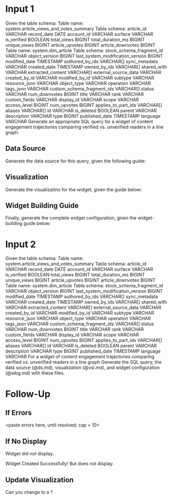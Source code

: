 # Input 1

Given the table schema:
Table name: system.article_views_and_votes_summary
Table schema: article_id VARCHAR record_date DATE account_id VARCHAR surface VARCHAR is_verified BOOLEAN total_views BIGINT total_duration_ms BIGINT unique_views BIGINT article_upvotes BIGINT article_downvotes BIGINT
Table name: system.dim_article
Table schema: stock_schema_fragment_id VARCHAR object_version BIGINT last_system_modification_version BIGINT modified_date TIMESTAMP authored_by_ids VARCHAR[] sync_metadata VARCHAR created_date TIMESTAMP owned_by_ids VARCHAR[] shared_with VARCHAR extracted_content VARCHAR[] external_source_data VARCHAR created_by_id VARCHAR modified_by_id VARCHAR subtype VARCHAR resource_json VARCHAR object_type VARCHAR operation VARCHAR tags_json VARCHAR custom_schema_fragment_ids VARCHAR[] status VARCHAR num_downvotes BIGINT title VARCHAR rank VARCHAR custom_fields VARCHAR display_id VARCHAR scope VARCHAR access_level BIGINT num_upvotes BIGINT applies_to_part_ids VARCHAR[] aliases VARCHAR[] id VARCHAR is_deleted BOOLEAN parent VARCHAR description VARCHAR type BIGINT published_date TIMESTAMP language VARCHAR
Generate an appropriate SQL query for a widget of
content engagement trajectories comparing verified vs. unverified readers
in a
line graph.

## Data Source

Generate the data source for this query, given the following guide:
<insert data source guide here>

## Visualization

Generate the visualizatino for the widget, given the guide below:
<insert visualization guide here>

## Widget Building Guide

Finally, generate the complete widget configuration, given the widget-building guide below:
<insert widget-building guide here>

# Input 2

Given the table schema:
Table name: system.article_views_and_votes_summary
Table schema: article_id VARCHAR record_date DATE account_id VARCHAR surface VARCHAR is_verified BOOLEAN total_views BIGINT total_duration_ms BIGINT unique_views BIGINT article_upvotes BIGINT article_downvotes BIGINT
Table name: system.dim_article
Table schema: stock_schema_fragment_id VARCHAR object_version BIGINT last_system_modification_version BIGINT modified_date TIMESTAMP authored_by_ids VARCHAR[] sync_metadata VARCHAR created_date TIMESTAMP owned_by_ids VARCHAR[] shared_with VARCHAR extracted_content VARCHAR[] external_source_data VARCHAR created_by_id VARCHAR modified_by_id VARCHAR subtype VARCHAR resource_json VARCHAR object_type VARCHAR operation VARCHAR tags_json VARCHAR custom_schema_fragment_ids VARCHAR[] status VARCHAR num_downvotes BIGINT title VARCHAR rank VARCHAR custom_fields VARCHAR display_id VARCHAR scope VARCHAR access_level BIGINT num_upvotes BIGINT applies_to_part_ids VARCHAR[] aliases VARCHAR[] id VARCHAR is_deleted BOOLEAN parent VARCHAR description VARCHAR type BIGINT published_date TIMESTAMP language VARCHAR
For a widget of
content engagement trajectories comparing verified vs. unverified readers
in a
line graph
Generate the SQL query, the data source (@ds.md), visualization (@vsl.md), and widget configuration (@wbg.md) with these files.
<insert ds.md>
<insert vsl.md>
<insert wbg.md>

# Follow-Up

## If Errors

<paste errors here, until resolved; cap = 10>

## If No Display

Widget did not display.

Widget Created Successfully! But does not display.

## Update Visualization

Can you change to a
<visualization type>?
